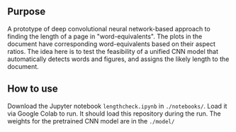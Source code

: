 <h2> Purpose </h2>
<p>A prototype of deep convolutional neural network-based approach to finding the length of a page in "word-equivalents". 
  The plots in the document have corresponding word-equivalents based on their aspect ratios. The idea here is to test 
the feasibility of a unified CNN model that automatically detects words and figures, and assigns the likely length to 
  the document.
</p>
<h2> How to use </h2>
<p> Download the Jupyter notebook <code>lengthcheck.ipynb</code> in <code>./notebooks/</code>. Load it via Google Colab to run. It should load this repository during the run. The weights for the pretrained CNN model are in the <code>./model/</code></p>
